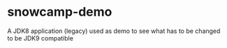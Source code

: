 # snowcamp-demo
A JDK8 application (legacy) used as demo to see what has to be changed to be JDK9 compatible 
